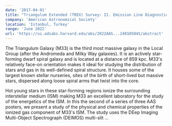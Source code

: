 ```yaml
---
date: '2017-04-01'
title: "Triangulum Extended (TREX) Survey: II. Emission Line Diagnostics and Rare Emission Lines Associated with M33's Ionized Gas Disk"
company: 'American Astronomical Society'
location: 'Istanbul, Turkey'
range: 'June 2022'
url: 'https://ui.adsabs.harvard.edu/abs/2022AAS...24010504S/abstract'
---
```


The Triangulum Galaxy (M33) is the third most massive galaxy in the Local Group (after the Andromeda and Milky Way galaxies). It is an actively star-forming dwarf spiral galaxy and is located at a distance of 859 kpc. M33's relatively face-on orientation makes it ideal for studying the distribution of stars and gas in its well-defined spiral structure. It houses some of the largest known stellar nurseries, sites of the birth of short-lived but massive stars, dispersed along loose spiral arms that twist into the core.

Hot young stars in these star-forming regions ionize the surrounding interstellar medium (ISM) making M33 an excellent laboratory for the study of the energetics of the ISM. In this the second of a series of three AAS posters, we present a study of the physical and chemical properties of the ionized gas component of M33's ISM. The study uses the DEep Imaging Multi-Object Spectrograph (DEIMOS) multi-slit ...
